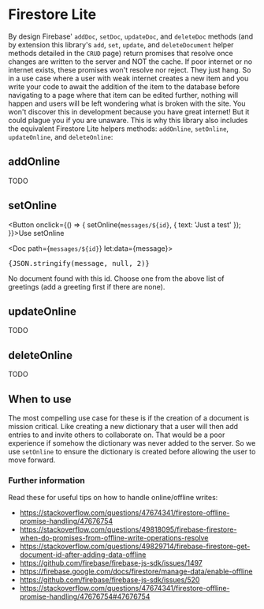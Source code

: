 <script lang="ts">
  import Button from 'svelte-pieces/ui/Button.svelte';
  import { setOnline } from 'sveltefirets';
  import { Doc } from 'sveltefirets';
  let id = 'testmessage';
</script>

<!-- prettier-ignore -->
# Firestore Lite 

By design Firebase' `addDoc`, `setDoc`, `updateDoc`, and `deleteDoc` methods (and by extension this library's `add`, `set`, `update`, and `deleteDocument` helper methods detailed in the `CRUD` page) return promises that resolve once changes are written to the server and NOT the cache. If poor internet or no internet exists, these promises won't resolve nor reject. They just hang. So in a use case where a user with weak internet creates a new item and you write your code to await the addition of the item to the database before navigating to a page where that item can be edited further, nothing will happen and users will be left wondering what is broken with the site. You won't discover this in development because you have great internet! But it could plague you if you are unaware. This is why this library also includes the equivalent Firestore Lite helpers methods: `addOnline`, `setOnline`, `updateOnline`, and `deleteOnline`:

## addOnline

TODO

## setOnline

<Button
  onclick={() => {
    setOnline(`messages/${id}`, { text: 'Just a test' });
  }}>Use setOnline</Button>

<Doc path={`messages/${id}`} let:data={message}>
  <pre>{JSON.stringify(message, null, 2)}</pre>
  <div slot="fallback">
    No document found with this id. Choose one from the above list of greetings (add a greeting
    first if there are none).
  </div>
</Doc>

## updateOnline

TODO

## deleteOnline

TODO

## When to use

The most compelling use case for these is if the creation of a document is mission critical. Like creating a new dictionary that a user will then add entries to and invite others to collaborate on. That would be a poor experience if somehow the dictionary was never added to the server. So we use `setOnline` to ensure the dictionary is created before allowing the user to move forward.

### Further information

Read these for useful tips on how to handle online/offline writes:
- https://stackoverflow.com/questions/47674341/firestore-offline-promise-handling/47676754
- https://stackoverflow.com/questions/49818095/firebase-firestore-when-do-promises-from-offline-write-operations-resolve
- https://stackoverflow.com/questions/49829714/firebase-firestore-get-document-id-after-adding-data-offline
- https://github.com/firebase/firebase-js-sdk/issues/1497
- https://firebase.google.com/docs/firestore/manage-data/enable-offline
- https://github.com/firebase/firebase-js-sdk/issues/520
- https://stackoverflow.com/questions/47674341/firestore-offline-promise-handling/47676754#47676754